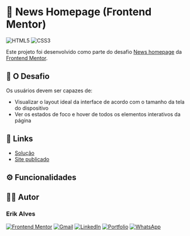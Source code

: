 # 📰 News Homepage (Frontend Mentor)

![HTML5](https://img.shields.io/badge/html5-%23E34F26.svg?style=for-the-badge&logo=html5&logoColor=white)
![CSS3](https://img.shields.io/badge/css3-%231572B6.svg?style=for-the-badge&logo=css3&logoColor=white)


Este projeto foi desenvolvido como parte do desafio [News homepage](https://www.frontendmentor.io/challenges/news-homepage-H6SWTa1MFl) da [Frontend Mentor](https://www.frontendmentor.io/home). 

## 🎯 O Desafio

Os usuários devem ser capazes de:

- Visualizar o layout ideal da interface de acordo com o tamanho da tela do dispositivo
- Ver os estados de foco e hover de todos os elementos interativos da página

<!--## 👀 Preview

![Preview do projeto](./assets/images/preview.png)-->

## 🔗 Links

- [Solução](https://www.frontendmentor.io/solutions/responsive-homepage-BGa3hH3Elj)
- [Site publicado](https://news-homepage-fem-rose.vercel.app/)

## ⚙️ Funcionalidades



## 👨‍💻 Autor

### **Erik Alves**

[![Frontend Mentor](https://img.shields.io/badge/Frontend_Mentor-%233F54A3.svg?style=for-the-badge&logo=frontendmentor&logoColor=white)](https://www.frontendmentor.io/profile/esa1715)
[![Gmail](https://img.shields.io/badge/Gmail-D14836?style=for-the-badge&logo=gmail&logoColor=white)](https://mail.google.com/mail/u/0/?fs=1&to=silvalveserik1@gmail.com&su=Portf%C3%B3lio+pessoal+&tf=cm)
[![LinkedIn](https://img.shields.io/badge/linkedin-%230077B5.svg?style=for-the-badge&logo=linkedin&logoColor=white)](https://www.linkedin.com/in/erikalves12)
[![Portfolio](https://img.shields.io/badge/Portfolio-%23000000.svg?style=for-the-badge&logo=firefox&logoColor=#FF7139)](https://portfolio-pessoal-alpha-nine.vercel.app/)
[![WhatsApp](https://img.shields.io/badge/WhatsApp-25D366?style=for-the-badge&logo=whatsapp&logoColor=white)](https://api.whatsapp.com/send/?phone=%2B5511933329021&text&type=phone_number&app_absent=0)
